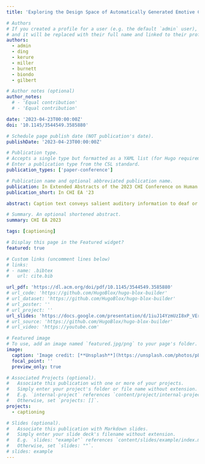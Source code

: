 ```yaml
---
title: 'Exploring the Design Space of Automatically Generated Emotive Captions for Deaf or Hard of Hearing Users'

# Authors
# If you created a profile for a user (e.g. the default `admin` user), write the username (folder name) here
# and it will be replaced with their full name and linked to their profile.
authors:
  - admin
  - ding
  - kerure
  - miller
  - burnett
  - biondo
  - gilbert

# Author notes (optional)
author_notes:
  # - 'Equal contribution'
  # - 'Equal contribution'

date: '2023-04-23T00:00:00Z'
doi: '10.1145/3544549.3585880'

# Schedule page publish date (NOT publication's date).
publishDate: '2023-04-23T00:00:00Z'

# Publication type.
# Accepts a single type but formatted as a YAML list (for Hugo requirements).
# Enter a publication type from the CSL standard.
publication_types: ['paper-conference']

# Publication name and optional abbreviated publication name.
publication: In Extended Abstracts of the 2023 CHI Conference on Human Factors in Computing Systems
publication_short: In CHI EA '23

abstract: Caption text conveys salient auditory information to deaf or hard-of-hearing (DHH) viewers. However, the emotional information within the speech is not captured. We developed three emotive captioning schemas that map the output of audio-based emotion detection models to expressive caption text that can convey underlying emotions. The three schemas used typographic changes to the text, color changes, or both. Next, we designed a Unity framework to implement these schemas and used it to generate stimuli videos. In an experimental evaluation with 28 DHH viewers, we compared DHH viewers’ ability to understand emotions and their subjective judgments across the three captioning schemas. We found no significant difference in participants’ ability to understand the emotion based on the captions or their subjective preference ratings. Open-ended feedback revealed factors contributing to individual differences in preferences among the participants and challenges with automatically generated emotive captions that motivate future work.

# Summary. An optional shortened abstract.
summary: CHI EA 2023

tags: [captioning]

# Display this page in the Featured widget?
featured: true

# Custom links (uncomment lines below)
# links:
# - name: .bibtex
#   url: cite.bib

url_pdf: 'https://dl.acm.org/doi/pdf/10.1145/3544549.3585880'
# url_code: 'https://github.com/HugoBlox/hugo-blox-builder'
# url_dataset: 'https://github.com/HugoBlox/hugo-blox-builder'
# url_poster: ''
# url_project: ''
url_slides: 'https://docs.google.com/presentation/d/1iuJ14YzmUzI8xP_VErb1owBkrE5IxV6XqfmRbBzPwzc/edit?usp=sharing'
# url_source: 'https://github.com/HugoBlox/hugo-blox-builder'
# url_video: 'https://youtube.com'

# Featured image
# To use, add an image named `featured.jpg/png` to your page's folder.
image:
  caption: 'Image credit: [**Unsplash**](https://unsplash.com/photos/pLCdAaMFLTE)'
  focal_point: ''
  preview_only: true

# Associated Projects (optional).
#   Associate this publication with one or more of your projects.
#   Simply enter your project's folder or file name without extension.
#   E.g. `internal-project` references `content/project/internal-project/index.md`.
#   Otherwise, set `projects: []`.
projects:
  - captioning

# Slides (optional).
#   Associate this publication with Markdown slides.
#   Simply enter your slide deck's filename without extension.
#   E.g. `slides: "example"` references `content/slides/example/index.md`.
#   Otherwise, set `slides: ""`.
# slides: example
---
```


<!-- {{% callout note %}}
Click the _Cite_ button above to demo the feature to enable visitors to import publication metadata into their reference management software.
{{% /callout %}}

{{% callout note %}}
Create your slides in Markdown - click the _Slides_ button to check out the example.
{{% /callout %}} -->

<!-- Add the publication's **full text** or **supplementary notes** here. You can use rich formatting such as including [code, math, and images](https://docs.hugoblox.com/content/writing-markdown-latex/). -->
